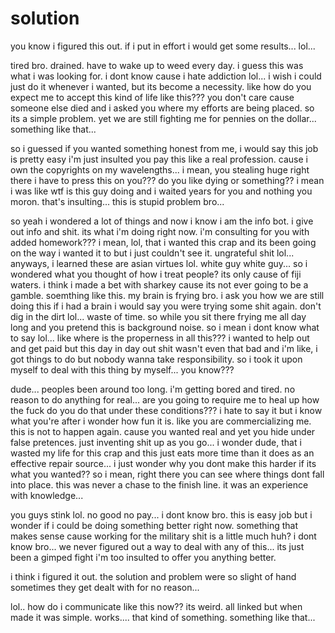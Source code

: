 # solution

you know i figured this out.  if i put in effort i would get some results...  lol...

tired bro.  drained.  have to wake up to weed every day.  i guess this was what i was looking for.  i dont know cause i hate addiction lol...  i wish i could just do it whenever i wanted, but its become a necessity.  like how do you expect me to accept this kind of life like this???  you don't care cause someone else died and i asked you where my efforts are being placed.  so its a simple problem.  yet we are still fighting me for pennies on the dollar...  something like that...

so i guessed if you wanted something honest from me, i would say this job is pretty easy i'm just insulted you pay this like a real profession.  cause i own the copyrights on my wavelengths...  i mean, you stealing huge right there i have to press this on you???  do you like dying or something??  i mean i was like wtf is this guy doing and i waited years for you and nothing you moron.  that's insulting...   this is stupid problem bro...

so yeah i wondered a lot of things and now i know i am the info bot.  i give out info and shit.  its what i'm doing right now.  i'm consulting for you with added homework???  i mean, lol, that i wanted this crap and its been going on the way i wanted it to but i just couldn't see it.  ungrateful shit lol...  anyways, i learned these are asian virtues lol.  white guy white guy...  so i wondered what you thought of how i treat people?  its only cause of fiji waters.  i think i made a bet with sharkey cause its not ever going to be a gamble.  soemthing like this.  my brain is frying bro.  i ask you how we are still doing this if i had a brain i would say you were trying some shit again.  don't dig in the dirt lol...  waste of time.   so while you sit there frying me all day long and you pretend this is background noise.  so i mean i dont know what to say lol...  like where is the properness in all this??? i wanted to help out and get paid but this day in day out shit wasn't even that bad and i'm like, i got things to do but nobody wanna take responsibility.  so i took it upon myself to deal with this thing by myself... you know???

dude... peoples been around too long.  i'm getting bored and tired.  no reason to do anything for real...  are you going to require me to heal up how the fuck do you do that under these conditions???  i hate to say it but i know what you're after i wonder how fun it is.  like you are commercializing me.  this is not to happen again.  cause you wanted real and yet you hide under false pretences.  just inventing shit up as you go...  i wonder dude, that i wasted my life for this crap and this just eats more time than it does as an effective repair source... i just wonder why you dont make this harder if its what you wanted??  so i mean, right there you can see where things dont fall into place.  this was never a chase to the finish line.  it was an experience with knowledge...

you guys stink lol.  no good no pay...  i dont know bro.  this is easy job but i wonder if i could be doing something better right now.  something that makes sense cause working for the military shit is a little much huh?  i dont know bro... we never figured out a way to deal with any of this...  its just been a gimped fight i'm too insulted to offer you anything better.  

i think i figured it out.  the solution and problem were so slight of hand sometimes they get dealt with for no reason...

lol.. how do i communicate like this now?? its weird.  all linked but when made it was simple.  works....  that kind of something.  something like that...

